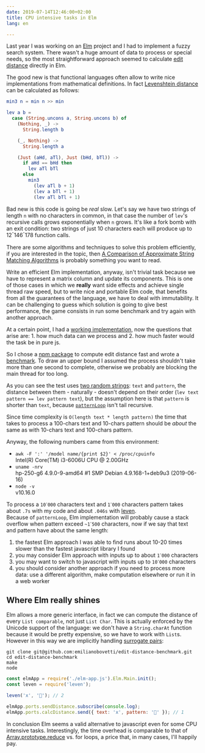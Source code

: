 ```yaml
---
date: 2019-07-14T12:46:00+02:00
title: CPU intensive tasks in Elm
lang: en

---
```

Last year I was working on an [Elm](https://elm-lang.org) project and I had to implement a fuzzy search system. There wasn't a huge amount of data to process or special needs, so the most straightforward approach seemed to calculate [edit distance](https://en.wikipedia.org/wiki/Edit_distance) directly in Elm.

The good new is that functional languages often allow to write nice implementations from mathematical definitions.
In fact [Levenshtein distance](https://en.wikipedia.org/wiki/Levenshtein_distance#Definition) can be calculated as follows:

```elm
min3 n = min n >> min

lev a b =
  case (String.uncons a, String.uncons b) of
    (Nothing, _) ->
      String.length b

    (_, Nothing) ->
      String.length a

    (Just (aHd, aTl), Just (bHd, bTl)) ->
      if aHd == bHd then
        lev aTl bTl
      else
        min3
          (lev aTl b + 1)
          (lev a bTl + 1)
          (lev aTl bTl + 1)
```

Bad new is this code is going be *real* slow. Let's say we have two strings of length `n` with no characters in common, in that case the number of `lev`'s recursive calls grows exponentially when `n` grows. It's like a fork bomb with an exit condition: two strings of just 10 characters each will produce up to 12ॱ146ॱ178 function calls.

There are some algorithms and techniques to solve this problem efficiently, if you are interested in the topic, then [A Comparison of Approximate String Matching Algorithms](https://www.cs.hut.fi/~tarhio/papers/jtu.pdf) is probably something you want to read.

Write an efficient Elm implementation, anyway, isn't trivial task because we have to represent a matrix column and update its components. This is one of those cases in which we **really** want side effects and achieve single thread raw speed, but to write nice and portable Elm code, that benefits from all the guarantees of the language, we have to deal with immutability. It can be challenging to guess which solution is going to give best performance, the game consists in run some benchmark and try again with another approach.

At a certain point, I had a [working implementation](https://package.elm-lang.org/packages/emilianobovetti/edit-distance/latest), now the questions that arise are: 1. how much data can we process and 2. how much faster would the task be in pure js.

So I chose a [npm package](https://www.npmjs.com/package/leven) to compute edit distance fast and wrote a [benchmark](https://github.com/emilianobovetti/edit-distance-benchmark/blob/master/main.js). To draw an upper bound I assumed the process shouldn't take more than one second to complete, otherwise we probably are blocking the main thread for too long.

As you can see the test uses [two random strings](https://github.com/emilianobovetti/edit-distance-benchmark/blob/2c75a072831967c0d19b94976976a218bfdd33b2/main.js#L25-L26): `text` and `pattern`, the distance between them - naturally - doesn't depend on their order (`lev text pattern == lev pattern text`), but the assumption here is that `pattern` is shorter than `text`, because [`patternLoop`](https://github.com/emilianobovetti/edit-distance/blob/35ad136177b31a87e473e6739328d710ca8b3f1c/src/EditDistance.elm#L46) isn't tail recursive.

Since time complexity is `O(length text * length pattern)` the time that takes to process a 100-chars text and 10-chars pattern should be *about* the same as with 10-chars text and 100-chars pattern.

Anyway, the following numbers came from this environment:

- `awk -F ':' '/model name/{print $2}' < /proc/cpuinfo` <br>
    Intel(R) Core(TM) i3-6006U CPU @ 2.00GHz
- `uname -nrv` <br>
    hp-250-g6 4.9.0-9-amd64 #1 SMP Debian 4.9.168-1+deb9u3 (2019-06-16)
- `node -v` <br>
    v10.16.0

To process a `10ॱ000` characters text and `1ॱ000` characters pattern takes about `.7s` with my code and about `.046s` with [leven](https://www.npmjs.com/package/leven). <br>
Because of `patternLoop`, Elm implementation will probably cause a stack overflow when pattern exceed `~1ॱ500` characters, now
if we say that text and pattern have about the same length:

1. the fastest Elm approach I was able to find runs about 10-20 times slower than the fastest javascript library I found
2. you may consider Elm approach with inputs up to about `1ॱ000` characters
3. you may want to switch to javascript with inputs up to `10ॱ000` characters
4. you should consider another approach if you need to process more data: use a different algorithm, make computation elsewhere or run it in a web worker

## Where Elm really shines

Elm allows a more generic interface, in fact we can compute the distance of every `List comparable`, not just `List Char`. This is actually enforced by the Unicode support of the language: we don't have a `String.charAt` function because it would be pretty expensive, so we have to work with `List`s. <br>
However in this way we are implicitly handling [surrogate pairs](https://en.wikipedia.org/wiki/UTF-16#U.2B010000_to_U.2B10FFFF):

```shell
git clone git@github.com:emilianobovetti/edit-distance-benchmark.git
cd edit-distance-benchmark
make
node
```

```js
const elmApp = require('./elm-app.js').Elm.Main.init();
const leven = require('leven');

leven('x', '🚀'); // 2

elmApp.ports.sendDistance.subscribe(console.log);
elmApp.ports.calcDistance.send({ text: 'x', pattern: '🚀' }); // 1
```

In conclusion Elm seems a valid alternative to javascript even for some CPU intensive tasks. Interestingly, the time overhead is comparable to that of [Array.prototype.reduce](https://developer.mozilla.org/en-US/docs/Web/JavaScript/Reference/Global_Objects/Array/reduce) vs. for loops, a price that, in many cases, I'll happily pay.